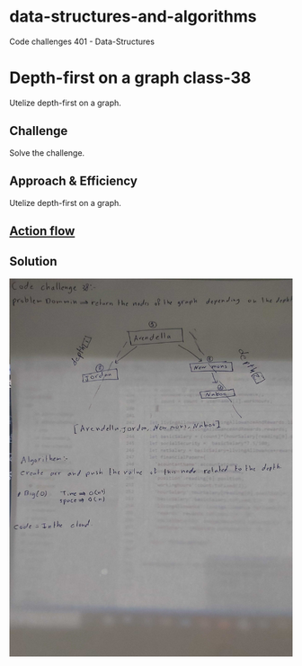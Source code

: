 # data-structures-and-algorithms
Code challenges 401 - Data-Structures

# Depth-first on a graph class-38
Utelize depth-first on a graph.
## Challenge
Solve the challenge.
## Approach & Efficiency
Utelize depth-first on a graph.

## [Action flow](https://github.com/Abdallah-401-advanced-javascript/data-structures-and-algorithms/pull/20/checks?check_run_id=748532367)

## Solution
<!-- [BLOG](./BLOG.md) -->
![UML Diagram](../../assets/depth-first-graph.jpg)

